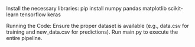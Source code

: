 Install the necessary libraries: 
pip install numpy pandas matplotlib scikit-learn tensorflow keras

Running the Code:
Ensure the proper dataset is available (e.g., data.csv for training and new_data.csv for predictions).
Run main.py to execute the entire pipeline.
